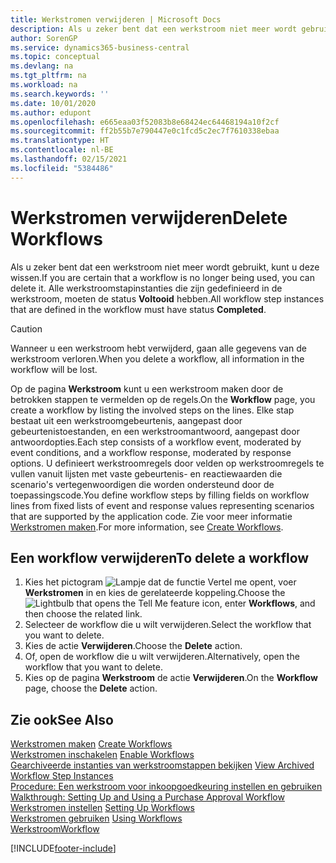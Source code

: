 ```yaml
---
title: Werkstromen verwijderen | Microsoft Docs
description: Als u zeker bent dat een werkstroom niet meer wordt gebruikt, kunt u deze wissen. Alle werkstroomstapinstanties die zijn gedefinieerd in de werkstroom, moeten de status **Voltooid** hebben.
author: SorenGP
ms.service: dynamics365-business-central
ms.topic: conceptual
ms.devlang: na
ms.tgt_pltfrm: na
ms.workload: na
ms.search.keywords: ''
ms.date: 10/01/2020
ms.author: edupont
ms.openlocfilehash: e665eaa03f52083b8e68424ec64468194a10f2cf
ms.sourcegitcommit: ff2b55b7e790447e0c1fcd5c2ec7f7610338ebaa
ms.translationtype: HT
ms.contentlocale: nl-BE
ms.lasthandoff: 02/15/2021
ms.locfileid: "5384486"
---
```

# <a name="delete-workflows"></a><span data-ttu-id="159bf-104">Werkstromen verwijderen</span><span class="sxs-lookup"><span data-stu-id="159bf-104">Delete Workflows</span></span>
<span data-ttu-id="159bf-105">Als u zeker bent dat een werkstroom niet meer wordt gebruikt, kunt u deze wissen.</span><span class="sxs-lookup"><span data-stu-id="159bf-105">If you are certain that a workflow is no longer being used, you can delete it.</span></span> <span data-ttu-id="159bf-106">Alle werkstroomstapinstanties die zijn gedefinieerd in de werkstroom, moeten de status **Voltooid** hebben.</span><span class="sxs-lookup"><span data-stu-id="159bf-106">All workflow step instances that are defined in the workflow must have status **Completed**.</span></span>  

> [!CAUTION]  
>  <span data-ttu-id="159bf-107">Wanneer u een werkstroom hebt verwijderd, gaan alle gegevens van de werkstroom verloren.</span><span class="sxs-lookup"><span data-stu-id="159bf-107">When you delete a workflow, all information in the workflow will be lost.</span></span>  

 <span data-ttu-id="159bf-108">Op de pagina **Werkstroom** kunt u een werkstroom maken door de betrokken stappen te vermelden op de regels.</span><span class="sxs-lookup"><span data-stu-id="159bf-108">On the **Workflow** page, you create a workflow by listing the involved steps on the lines.</span></span> <span data-ttu-id="159bf-109">Elke stap bestaat uit een werkstroomgebeurtenis, aangepast door gebeurtenistoestanden, en een werkstroomantwoord, aangepast door antwoordopties.</span><span class="sxs-lookup"><span data-stu-id="159bf-109">Each step consists of a workflow event, moderated by event conditions, and a workflow response, moderated by response options.</span></span> <span data-ttu-id="159bf-110">U definieert werkstroomregels door velden op werkstroomregels te vullen vanuit lijsten met vaste gebeurtenis- en reactiewaarden die scenario's vertegenwoordigen die worden ondersteund door de toepassingscode.</span><span class="sxs-lookup"><span data-stu-id="159bf-110">You define workflow steps by filling fields on workflow lines from fixed lists of event and response values representing scenarios that are supported by the application code.</span></span> <span data-ttu-id="159bf-111">Zie voor meer informatie [Werkstromen maken](across-how-to-create-workflows.md).</span><span class="sxs-lookup"><span data-stu-id="159bf-111">For more information, see [Create Workflows](across-how-to-create-workflows.md).</span></span>  

## <a name="to-delete-a-workflow"></a><span data-ttu-id="159bf-112">Een workflow verwijderen</span><span class="sxs-lookup"><span data-stu-id="159bf-112">To delete a workflow</span></span>  
1.  <span data-ttu-id="159bf-113">Kies het pictogram ![Lampje dat de functie Vertel me opent](media/ui-search/search_small.png "Vertel me wat u wilt doen"), voer **Werkstromen** in en kies de gerelateerde koppeling.</span><span class="sxs-lookup"><span data-stu-id="159bf-113">Choose the ![Lightbulb that opens the Tell Me feature](media/ui-search/search_small.png "Tell me what you want to do") icon, enter **Workflows**, and then choose the related link.</span></span>  
2.  <span data-ttu-id="159bf-114">Selecteer de workflow die u wilt verwijderen.</span><span class="sxs-lookup"><span data-stu-id="159bf-114">Select the workflow that you want to delete.</span></span>  
3.  <span data-ttu-id="159bf-115">Kies de actie **Verwijderen**.</span><span class="sxs-lookup"><span data-stu-id="159bf-115">Choose the **Delete** action.</span></span>  
4.  <span data-ttu-id="159bf-116">Of, open de workflow die u wilt verwijderen.</span><span class="sxs-lookup"><span data-stu-id="159bf-116">Alternatively, open the workflow that you want to delete.</span></span>  
5.  <span data-ttu-id="159bf-117">Kies op de pagina **Werkstroom** de actie **Verwijderen**.</span><span class="sxs-lookup"><span data-stu-id="159bf-117">On the **Workflow** page, choose the **Delete** action.</span></span>  

## <a name="see-also"></a><span data-ttu-id="159bf-118">Zie ook</span><span class="sxs-lookup"><span data-stu-id="159bf-118">See Also</span></span>  
 <span data-ttu-id="159bf-119">[Werkstromen maken](across-how-to-create-workflows.md) </span><span class="sxs-lookup"><span data-stu-id="159bf-119">[Create Workflows](across-how-to-create-workflows.md) </span></span>  
 <span data-ttu-id="159bf-120">[Werkstromen inschakelen](across-how-to-enable-workflows.md) </span><span class="sxs-lookup"><span data-stu-id="159bf-120">[Enable Workflows](across-how-to-enable-workflows.md) </span></span>  
 <span data-ttu-id="159bf-121">[Gearchiveerde instanties van werkstroomstappen bekijken](across-how-to-view-archived-workflow-step-instances.md) </span><span class="sxs-lookup"><span data-stu-id="159bf-121">[View Archived Workflow Step Instances](across-how-to-view-archived-workflow-step-instances.md) </span></span>  
 <span data-ttu-id="159bf-122">[Procedure: Een werkstroom voor inkoopgoedkeuring instellen en gebruiken](walkthrough-setting-up-and-using-a-purchase-approval-workflow.md) </span><span class="sxs-lookup"><span data-stu-id="159bf-122">[Walkthrough: Setting Up and Using a Purchase Approval Workflow](walkthrough-setting-up-and-using-a-purchase-approval-workflow.md) </span></span>  
 <span data-ttu-id="159bf-123">[Werkstromen instellen](across-set-up-workflows.md) </span><span class="sxs-lookup"><span data-stu-id="159bf-123">[Setting Up Workflows](across-set-up-workflows.md) </span></span>  
 <span data-ttu-id="159bf-124">[Werkstromen gebruiken](across-use-workflows.md) </span><span class="sxs-lookup"><span data-stu-id="159bf-124">[Using Workflows](across-use-workflows.md) </span></span>  
 [<span data-ttu-id="159bf-125">Werkstroom</span><span class="sxs-lookup"><span data-stu-id="159bf-125">Workflow</span></span>](across-workflow.md)   


[!INCLUDE[footer-include](includes/footer-banner.md)]